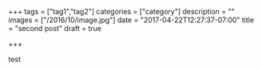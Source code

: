 +++
tags = ["tag1","tag2"]
categories = ["category"]
description = ""
images = ["/2016/10/image.jpg"]
date = "2017-04-22T12:27:37-07:00"
title = "second post"
draft = true

+++

test